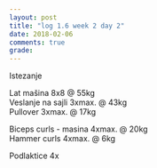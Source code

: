 ```yaml
---
layout: post
title: "log 1.6 week 2 day 2"
date: 2018-02-06
comments: true
grade:
---
```


Istezanje

Lat mašina 8x8 @ 55kg   
Veslanje na sajli 3xmax. @ 43kg  
Pullover 3xmax. @ 17kg       

Biceps curls - masina 4xmax. @ 20kg   
Hammer curls 4xmax. @ 6kg   

Podlaktice 4x     
